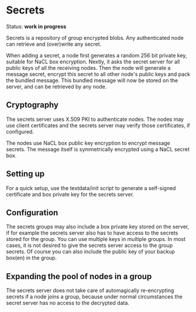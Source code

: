 # Secrets

Status: **work in progress**

Secrets is a repository of group encrypted blobs. Any authenticated node can
retrieve and (over)write any secret.

When adding a secret, a node first generates a random 256 bit private key,
suitable for NaCL box encryption. Nextly, it asks the secret server for all
public keys of all the receiving nodes. Then the node will generate a message
secret, encrypt this secret to all other node's public keys and pack the bundled
message. This bundled message will now be stored on the server, and can be
retrieved by any node.

## Cryptography

The secrets server uses X.509 PKI to authenticate nodes. The nodes may use
client certificates and the secrets server may verify those certificates, if
configured.

The nodes use NaCL box public key encryption to encrypt message secrets. The
message itself is symmetrically encrypted using a NaCL secret box.

## Setting up

For a quick setup, use the testdata/init script to generate a self-signed
certificate and box private key for the secrets server.

## Configuration

The secrets groups may also include a box private key stored on the server, if
for example the secrets server also has to have access to the secrets stored for
the group. You can use multiple keys in multiple groups. In most cases, it is
not desired to give the secrets server access to the group secrets. Of course
you can also include the public key of your backup box(en) in the group.

## Expanding the pool of nodes in a group

The secrets server does not take care of automagically re-encrypting secrets if
a node joins a group, because under normal circumstances the secret server has
no access to the decrypted data.
